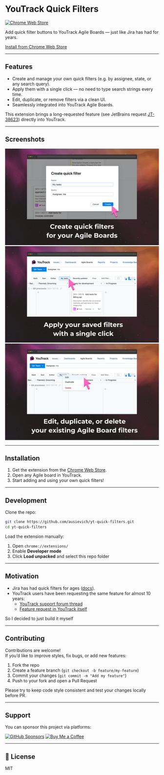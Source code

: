 # YouTrack Quick Filters

[![Chrome Web Store](https://img.shields.io/chrome-web-store/v/iaddgmcajdiblafjfhloadmphkbplddo.svg)](https://chromewebstore.google.com/detail/iaddgmcajdiblafjfhloadmphkbplddo)

Add quick filter buttons to YouTrack Agile Boards — just like Jira has had for years.

[Install from Chrome Web Store](https://chromewebstore.google.com/detail/iaddgmcajdiblafjfhloadmphkbplddo)

---

## Features

- Create and manage your own quick filters (e.g. by assignee, state, or any search query).
- Apply them with a single click — no need to type search strings every time.
- Edit, duplicate, or remove filters via a clean UI.
- Seamlessly integrated into YouTrack Agile Boards.

This extension brings a long-requested feature (see JetBrains request [JT-38623](https://youtrack.jetbrains.com/issue/JT-38623)) directly into YouTrack.

---

## Screenshots

<img src="screenshots/onboarding1.png" width="600">
<img src="screenshots/onboarding2.png" width="600">
<img src="screenshots/onboarding3.png" width="600">

---

## Installation

1. Get the extension from the [Chrome Web Store](https://chromewebstore.google.com/detail/iaddgmcajdiblafjfhloadmphkbplddo).
2. Open any Agile board in YouTrack.
3. Start adding and using your own quick filters!

---

## Development

Clone the repo:

```bash
git clone https://github.com/ausievich/yt-quick-filters.git
cd yt-quick-filters
```
Load the extension manually:

1. Open `chrome://extensions/`
2. Enable **Developer mode**
3. Click **Load unpacked** and select this repo folder

---

## Motivation

- Jira has had quick filters for ages ([docs](https://support.atlassian.com/jira-service-management-cloud/docs/create-quick-filters-for-your-board/)).
- YouTrack users have been requesting the same feature for almost 10 years:
    - [YouTrack support forum thread](https://youtrack-support.jetbrains.com/hc/en-us/community/posts/115000751664-Agile-board-Quick-Filters)
    - [Feature request in YouTrack itself](https://youtrack.jetbrains.com/issue/JT-38623/)

So I decided to just build it myself 

---

## Contributing

Contributions are welcome!  
If you’d like to improve styles, fix bugs, or add new features:

1. Fork the repo
2. Create a feature branch (`git checkout -b feature/my-feature`)
3. Commit your changes (`git commit -m "Add my feature"`)
4. Push to your fork and open a Pull Request

Please try to keep code style consistent and test your changes locally before PR.

---

## Support

You can sponsor this project via platforms:

[![GitHub Sponsors](https://img.shields.io/badge/Sponsor-GitHub-blue?logo=github-sponsors)](https://github.com/sponsors/ausievich)
[![Buy Me a Coffee](https://img.shields.io/badge/Buy%20Me%20a%20Coffee-yellow?logo=buy-me-a-coffee)](https://buymeacoffee.com/ausievich)



---

## 📄 License

MIT

